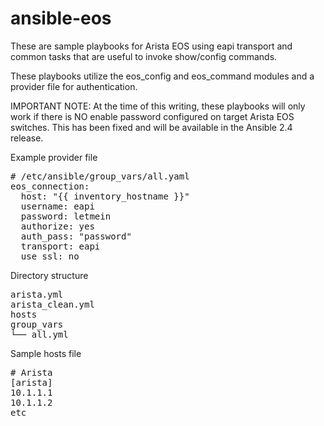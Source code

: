 # ansible-eos
These are sample playbooks for Arista EOS using eapi transport and common tasks that are useful to invoke show/config commands.

These playbooks utilize the eos_config and eos_command modules and a provider file for authentication.

IMPORTANT NOTE: At the time of this writing, these playbooks will only work if there is NO enable password configured on target Arista EOS switches. This has been fixed and will be available in the Ansible 2.4 release.

Example provider file
<pre>
# /etc/ansible/group_vars/all.yaml
eos_connection:
  host: "{{ inventory_hostname }}"
  username: eapi
  password: letmein
  authorize: yes
  auth_pass: "password"
  transport: eapi
  use_ssl: no
</pre>

Directory structure
<pre>
arista.yml
arista_clean.yml 
hosts
group_vars
└── all.yml
</pre>

Sample hosts file
<pre>
# Arista
[arista]
10.1.1.1
10.1.1.2
etc
</pre>

